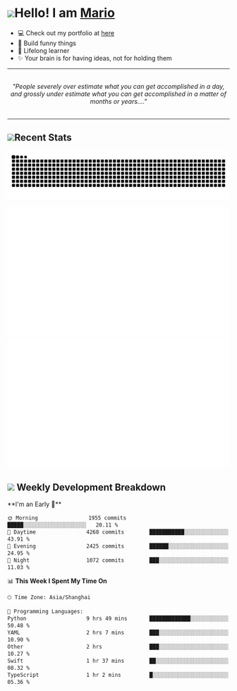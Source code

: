 <h1><a href = "#"><img src="https://media.giphy.com/media/VgCDAzcKvsR6OM0uWg/giphy.gif" width="50"></a><span>Hello! I am <a href="https://github.com/mario1in">Mario</a></span></h1>

- 💻 Check out my portfolio at [here](https://shixiong.name)
- 🔨 Build funny things
- 🚀 Lifelong learner
- ✨ Your brain is for having ideas, not for holding them

<hr/>
<br/>
<div align="center">
<i>"People severely over estimate what you can get accomplished in a day, and grossly under estimate what you can get accomplished in a matter of months or years...." </i>
</div>
<br/>
<hr/>

<h2 align="left">
  <a href="#"><img src="https://emojis.slackmojis.com/emojis/images/1643514389/3643/cool-doge.gif?1643514389" height="30"></a>Recent Stats
</h2>

<picture>
  <source
    media="(prefers-color-scheme: dark)"
    srcset="https://raw.githubusercontent.com/mario1in/mario1in/output/github-contribution-grid-snake-dark.svg"
  />
  <source
    media="(prefers-color-scheme: light)"
    srcset="https://raw.githubusercontent.com/mario1in/mario1in/output/github-contribution-grid-snake.svg"
  />
  <img
    alt="github contribution grid snake animation"
    src="https://raw.githubusercontent.com/mario1in/mario1in/output/github-contribution-grid-snake.svg"
  />
</picture>

![overview](https://raw.githubusercontent.com/mario1in/mario1in/stats-output/generated/overview.svg)
![languages](https://raw.githubusercontent.com/mario1in/mario1in/stats-output/generated/languages.svg)

<h2 align="left">
  <a href="#"><img src="https://emojis.slackmojis.com/emojis/images/1643514062/184/nyancat_big.gif?1643514062" height="30"></a> Weekly Development Breakdown
</h2>
<!--START_SECTION:waka-->
**I'm an Early 🐤** 

```text
🌞 Morning                1955 commits        █████░░░░░░░░░░░░░░░░░░░░   20.11 % 
🌆 Daytime                4268 commits        ███████████░░░░░░░░░░░░░░   43.91 % 
🌃 Evening                2425 commits        ██████░░░░░░░░░░░░░░░░░░░   24.95 % 
🌙 Night                  1072 commits        ███░░░░░░░░░░░░░░░░░░░░░░   11.03 % 
```


📊 **This Week I Spent My Time On** 

```text
🕑︎ Time Zone: Asia/Shanghai

💬 Programming Languages: 
Python                   9 hrs 49 mins       █████████████░░░░░░░░░░░░   50.48 % 
YAML                     2 hrs 7 mins        ███░░░░░░░░░░░░░░░░░░░░░░   10.90 % 
Other                    2 hrs               ███░░░░░░░░░░░░░░░░░░░░░░   10.27 % 
Swift                    1 hr 37 mins        ██░░░░░░░░░░░░░░░░░░░░░░░   08.32 % 
TypeScript               1 hr 2 mins         █░░░░░░░░░░░░░░░░░░░░░░░░   05.36 % 
```


<!--END_SECTION:waka-->

